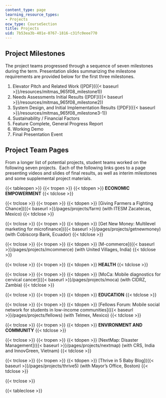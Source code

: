 ```yaml
---
content_type: page
learning_resource_types:
- Projects
ocw_type: CourseSection
title: Projects
uid: 7b53ea3b-401e-0767-1816-c31fc0eee770
---
```


Project Milestones
------------------

The project teams progressed through a sequence of seven milestones during the term. Presentation slides summarizing the milestone requirements are provided below for the first three milestones.

1.  Elevator Pitch and Related Work ([PDF]({{< baseurl >}}/resources/mitmas_965f08_milestone1))
2.  Needs Assessments Initial Results ([PDF]({{< baseurl >}}/resources/mitmas_965f08_milestone2))
3.  System Design, and Initial Implementation Results ([PDF]({{< baseurl >}}/resources/mitmas_965f08_milestone3-1))
4.  Sustainability / Financial Factors
5.  Feature Complete, General Progress Report
6.  Working Demo
7.  Final Presentation Event

Project Team Pages
------------------

From a longer list of potential projects, student teams worked on the following seven projects.  Each of the following links goes to a page presenting videos and slides of final results, as well as interim milestones and some supplemental project materials.

{{< tableopen >}}
{{< tropen >}}
{{< tdopen >}}
**ECONOMIC EMPOWERMENT**
{{< tdclose >}}

{{< trclose >}}
{{< tropen >}}
{{< tdopen >}}
[Giving Farmers a Fighting Chance]({{< baseurl >}}/pages/projects/farm) (with ITESM Zacatecas, Mexico)
{{< tdclose >}}

{{< trclose >}}
{{< tropen >}}
{{< tdopen >}}
[Get New Money: Multilevel marketing for microfinance]({{< baseurl >}}/pages/projects/getnewmoney) (with Cobiscorp Bank, Ecuador)
{{< tdclose >}}

{{< trclose >}}
{{< tropen >}}
{{< tdopen >}}
[M-commerce]({{< baseurl >}}/pages/projects/mcommerce) (with United Villages, India)
{{< tdclose >}}

{{< trclose >}}
{{< tropen >}}
{{< tdopen >}}
**HEALTH**
{{< tdclose >}}

{{< trclose >}}
{{< tropen >}}
{{< tdopen >}}
[MoCa: Mobile diagnostics for cervical cancer]({{< baseurl >}}/pages/projects/moca) (with CIDRZ, Zambia)
{{< tdclose >}}

{{< trclose >}}
{{< tropen >}}
{{< tdopen >}}
**EDUCATION**
{{< tdclose >}}

{{< trclose >}}
{{< tropen >}}
{{< tdopen >}}
[Fellows Forum: Mobile social network for students in low-income communities]({{< baseurl >}}/pages/projects/fellows) (with Telmex, Mexico)
{{< tdclose >}}

{{< trclose >}}
{{< tropen >}}
{{< tdopen >}}
**ENVIRONMENT AND COMMUNITY**
{{< tdclose >}}

{{< trclose >}}
{{< tropen >}}
{{< tdopen >}}
[NextMap: Disaster Management]({{< baseurl >}}/pages/projects/nextmap) (with CRS, India and InnovGreen, Vietnam)
{{< tdclose >}}

{{< trclose >}}
{{< tropen >}}
{{< tdopen >}}
[Thrive in 5 Baby Blog]({{< baseurl >}}/pages/projects/thrive5) (with Mayor’s Office, Boston)
{{< tdclose >}}

{{< trclose >}}

{{< tableclose >}}